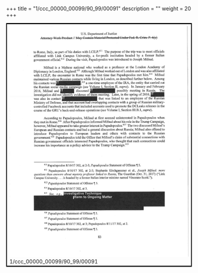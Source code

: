 +++
title = "1/ccc_00000_00099/90_99/00091"
description = ""
weight = 20
+++

<table style="border:2px solid black;max-width:800px;max-height:800px;" 
><tr><td>
<img class="center-fit-jpg"
src="/jpg_/jpg_mueller_report_searchable_091.jpg">
1/ccc_00000_00099/90_99/00091
</img></td></tr></table>
